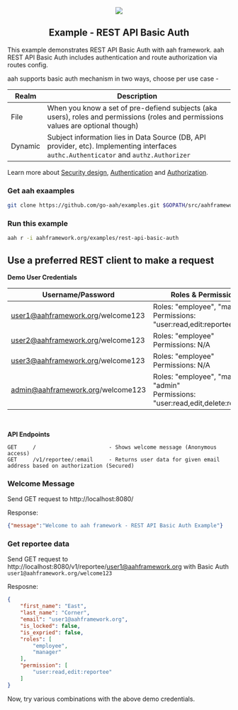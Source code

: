 <p align="center">
  <img src="https://cdn.aahframework.org/assets/img/aah-logo-64x64.png" />
  <h2 align="center">Example - REST API Basic Auth</h2>
</p>

This example demonstrates REST API Basic Auth with aah framework. aah REST API Basic Auth includes authentication and route authorization via routes config. 

aah supports basic auth mechanism in two ways, choose per use case -

Realm | Description
----- | -----------
File | When you know a set of pre-defiend subjects (aka users), roles and permissions (roles and permissions values are optional though)
Dynamic | Subject information lies in Data Source (DB, API provider, etc). Implementing interfaces `authc.Authenticator` and `authz.Authorizer`

Learn more about [Security design](https://docs.aahframework.org/security-design.html), [Authentication](https://docs.aahframework.org/authentication.html) and [Authorization](https://docs.aahframework.org/authorization.html).

### Get aah exaamples

```bash
git clone https://github.com/go-aah/examples.git $GOPATH/src/aahframework.org/examples
```

### Run this example

```bash
aah r -i aahframework.org/examples/rest-api-basic-auth
```

## Use a preferred REST client to make a request

**Demo User Credentials**

Username/Password | Roles & Permissions | IsLocked
----------------- | ------------------- | --------
user1@aahframework.org/welcome123 | Roles: "employee", "manager" <br> Permissions: "user:read,edit:reportee" | No
user2@aahframework.org/welcome123 | Roles: "employee" <br> Permissions: N/A | No
user3@aahframework.org/welcome123 | Roles: "employee" <br> Permissions: N/A | Yes
admin@aahframework.org/welcome123 | Roles: "employee", "manager", "admin" <br> Permissions: "user:read,edit,delete:reportee" | No

<br>

**API Endpoints**

```
GET     /                       - Shows welcome message (Anonymous access)
GET     /v1/reportee/:email     - Returns user data for given email address based on authorization (Secured)
```

### Welcome Message

Send GET request to http://localhost:8080/

Response:

```json
{"message":"Welcome to aah framework - REST API Basic Auth Example"}
```

### Get reportee data

Send GET request to http://localhost:8080/v1/reportee/user1@aahframework.org with Basic Auth `user1@aahframework.org/welcome123`

Resposne:

```json
{
    "first_name": "East",
    "last_name": "Corner",
    "email": "user1@aahframework.org",
    "is_locked": false,
    "is_expried": false,
    "roles": [
        "employee",
        "manager"
    ],
    "permission": [
        "user:read,edit:reportee"
    ]
}
```

Now, try various combinations with the above demo credentials.

